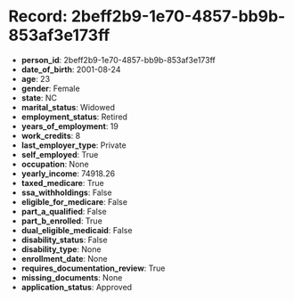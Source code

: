 # Record: 2beff2b9-1e70-4857-bb9b-853af3e173ff

- **person_id**: 2beff2b9-1e70-4857-bb9b-853af3e173ff
- **date_of_birth**: 2001-08-24
- **age**: 23
- **gender**: Female
- **state**: NC
- **marital_status**: Widowed
- **employment_status**: Retired
- **years_of_employment**: 19
- **work_credits**: 8
- **last_employer_type**: Private
- **self_employed**: True
- **occupation**: None
- **yearly_income**: 74918.26
- **taxed_medicare**: True
- **ssa_withholdings**: False
- **eligible_for_medicare**: False
- **part_a_qualified**: False
- **part_b_enrolled**: True
- **dual_eligible_medicaid**: False
- **disability_status**: False
- **disability_type**: None
- **enrollment_date**: None
- **requires_documentation_review**: True
- **missing_documents**: None
- **application_status**: Approved